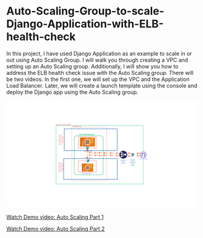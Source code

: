 # Auto-Scaling-Group-to-scale-Django-Application-with-ELB-health-check 
In this project, I have used Django Application as an example to scale in or out using Auto Scaling Group. I will walk you through creating a VPC and setting up an Auto Scaling group. Additionally, I will show you how to address the ELB health check issue with the Auto Scaling group. There will be two videos. In the first one, we will set up the VPC and the Application Load Balancer. Later, we will create a launch template using the console and deploy the Django app using the Auto Scaling group.

![Project Diagram](./AutoScalingGroup.png)

[Watch Demo video: Auto Scaling Part 1](https://youtu.be/qdqGKtvUgAQ?si=gp_JRcxfHaVTUQvB)

[Watch Demo video: Auto Scaling Part 2](https://youtu.be/6AV0ALvjvZU?si=4hQm2hPNT1qSjMfv)
